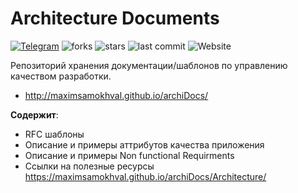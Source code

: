 # Architecture Documents

[![Telegram](https://img.shields.io/badge/chat-Telegram-blue.svg?style=for-the-badge)](https://t.me/maksym_samokhval)
![forks](https://img.shields.io/github/forks/maximsamokhval/archiDocs?style=for-the-badge)
![stars](https://img.shields.io/github/stars/maximsamokhval/archiDocs?style=for-the-badge)
![last commit](https://img.shields.io/github/last-commit/maximsamokhval/archiDocs?style=for-the-badge)
![Website](https://img.shields.io/website?style=for-the-badge&up_color=green&url=https%3A%2F%2Fmaximsamokhval.github.io%2FarchiDocs%2F)

Репозиторий хранения документации/шаблонов по управлению качеством разработки.

- http://maximsamokhval.github.io/archiDocs/ 


**Содержит**:

 * RFC шаблоны
 * Описание и примеры аттрибутов качества приложения
 * Описание и примеры Non functional Requirments
 * Ссылки на полезные ресурсы https://maximsamokhval.github.io/archiDocs/Architecture/ 
